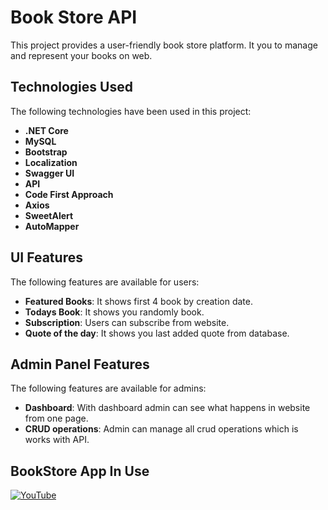 # Book Store API

This project provides a user-friendly book store platform. It you to manage and represent your books on web.

## Technologies Used
The following technologies have been used in this project:

- **.NET Core**
- **MySQL**
- **Bootstrap**
- **Localization**
- **Swagger UI**
- **API**
- **Code First Approach**
- **Axios**
- **SweetAlert**
- **AutoMapper**

## UI Features

The following features are available for users:
- **Featured Books**: It shows first 4 book by creation date.
- **Todays Book**: It shows you randomly book.
- **Subscription**: Users can subscribe from website.
- **Quote of the day**: It shows you last added quote from database.

## Admin Panel Features
The following features are available for admins:
- **Dashboard**: With dashboard admin can see what happens in website from one page. 
- **CRUD operations**: Admin can manage all crud operations which is works with API.

## BookStore App In Use

[![YouTube](http://i.ytimg.com/vi/CuI7CEgEYOU/hqdefault.jpg)](https://www.youtube.com/watch?v=CuI7CEgEYOU)
